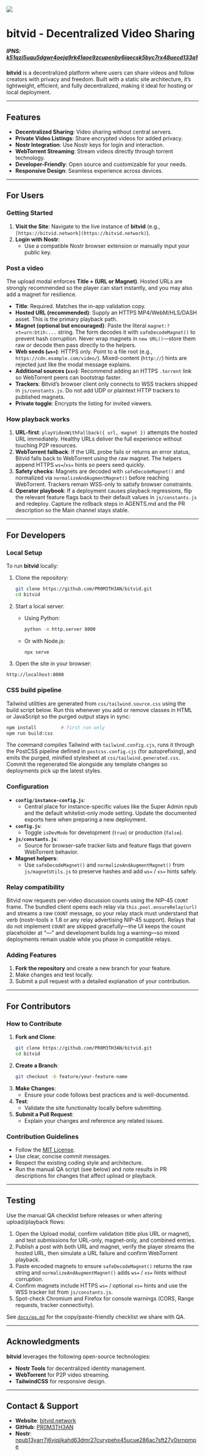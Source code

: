 ![](https://bitvid.netlify.app/assets/jpg/bitvid.jpg)

# bitvid - Decentralized Video Sharing

##### IPNS: [k51qzi5uqu5dgwr4oejq9rk41aoe9zcupenby6iqecsk5byc7rx48uecd133a1](https://k51qzi5uqu5dgwr4oejq9rk41aoe9zcupenby6iqecsk5byc7rx48uecd133a1.ipns.dweb.link/)

**bitvid** is a decentralized platform where users can share videos and follow creators with privacy and freedom. Built with a static site architecture, it’s lightweight, efficient, and fully decentralized, making it ideal for hosting or local deployment.

---

## Features

- **Decentralized Sharing**: Video sharing without central servers.
- **Private Video Listings**: Share encrypted videos for added privacy.
- **Nostr Integration**: Use Nostr keys for login and interaction.
- **WebTorrent Streaming**: Stream videos directly through torrent technology.
- **Developer-Friendly**: Open source and customizable for your needs.
- **Responsive Design**: Seamless experience across devices.

---

## For Users

### Getting Started

1. **Visit the Site**: Navigate to the live instance of **bitvid** (e.g., `[https://bitvid.network](https://bitvid.network)`).
2. **Login with Nostr**:
   - Use a compatible Nostr browser extension or manually input your public key.

### Post a video

The upload modal enforces **Title + (URL or Magnet)**. Hosted URLs are strongly recommended so the player can start instantly, and you may also add a magnet for resilience.

- **Title**: Required. Matches the in-app validation copy.
- **Hosted URL (recommended)**: Supply an HTTPS MP4/WebM/HLS/DASH asset. This is the primary playback path.
- **Magnet (optional but encouraged)**: Paste the literal `magnet:?xt=urn:btih:...` string. The form decodes it with `safeDecodeMagnet()` to prevent hash corruption. Never wrap magnets in `new URL()`—store them raw or decode then pass directly to the helpers.
- **Web seeds (`ws=`)**: HTTPS only. Point to a file root (e.g., `https://cdn.example.com/video/`). Mixed-content (`http://`) hints are rejected just like the modal message explains.
- **Additional sources (`xs=`)**: Recommend adding an HTTPS `.torrent` link so WebTorrent peers can bootstrap faster.
- **Trackers**: Bitvid’s browser client only connects to WSS trackers shipped in `js/constants.js`. Do not add UDP or plaintext HTTP trackers to published magnets.
- **Private toggle**: Encrypts the listing for invited viewers.

### How playback works

1. **URL-first**: `playVideoWithFallback({ url, magnet })` attempts the hosted URL immediately. Healthy URLs deliver the full experience without touching P2P resources.
2. **WebTorrent fallback**: If the URL probe fails or returns an error status, Bitvid falls back to WebTorrent using the raw magnet. The helpers append HTTPS `ws=`/`xs=` hints so peers seed quickly.
3. **Safety checks**: Magnets are decoded with `safeDecodeMagnet()` and normalized via `normalizeAndAugmentMagnet()` before reaching WebTorrent. Trackers remain WSS-only to satisfy browser constraints.
4. **Operator playbook**: If a deployment causes playback regressions, flip the relevant feature flags back to their default values in `js/constants.js` and redeploy. Capture the rollback steps in AGENTS.md and the PR description so the Main channel stays stable.

---

## For Developers

### Local Setup

To run **bitvid** locally:

1. Clone the repository:

   ```bash
   git clone https://github.com/PR0M3TH3AN/bitvid.git
   cd bitvid
   ```

2. Start a local server:

   - Using Python:
     ```bash
     python -m http.server 8000
     ```
   - Or with Node.js:
     ```bash
     npx serve
     ```

3. Open the site in your browser:
  ```
  http://localhost:8000
  ```

### CSS build pipeline

Tailwind utilities are generated from `css/tailwind.source.css` using the build
script below. Run this whenever you add or remove classes in HTML or JavaScript
so the purged output stays in sync:

```bash
npm install         # first run only
npm run build:css
```

The command compiles Tailwind with `tailwind.config.cjs`, runs it through the
PostCSS pipeline defined in `postcss.config.cjs` (for autoprefixing), and emits
the purged, minified stylesheet at `css/tailwind.generated.css`. Commit the
regenerated file alongside any template changes so deployments pick up the
latest styles.

### Configuration

- **`config/instance-config.js`**:
  - Central place for instance-specific values like the Super Admin npub and the
    default whitelist-only mode setting. Update the documented exports here when
    preparing a new deployment.
- **`config.js`**:
  - Toggle `isDevMode` for development (`true`) or production (`false`).
- **`js/constants.js`**:
  - Source for browser-safe tracker lists and feature flags that govern WebTorrent behavior.
- **Magnet helpers**:
  - Use `safeDecodeMagnet()` and `normalizeAndAugmentMagnet()` from `js/magnetUtils.js` to preserve hashes and add `ws=` / `xs=` hints safely.

### Relay compatibility

Bitvid now requests per-video discussion counts using the NIP-45 `COUNT` frame. The bundled client opens each relay via
`this.pool.ensureRelay(url)` and streams a raw `COUNT` message, so your relay stack must understand that verb (nostr-tools ≥ 1.8
or any relay advertising NIP-45 support). Relays that do not implement `COUNT` are skipped gracefully—the UI keeps the count
placeholder at “—” and development builds log a warning—so mixed deployments remain usable while you phase in compatible relays.

### Adding Features

1. **Fork the repository** and create a new branch for your feature.
2. Make changes and test locally.
3. Submit a pull request with a detailed explanation of your contribution.

---

## For Contributors

### How to Contribute

1. **Fork and Clone**:
   ```bash
   git clone https://github.com/PR0M3TH3AN/bitvid.git
   cd bitvid
   ```
2. **Create a Branch**:
   ```bash
   git checkout -b feature/your-feature-name
   ```
3. **Make Changes**:
   - Ensure your code follows best practices and is well-documented.
4. **Test**:
   - Validate the site functionality locally before submitting.
5. **Submit a Pull Request**:
   - Explain your changes and reference any related issues.

### Contribution Guidelines

- Follow the [MIT License](https://opensource.org/licenses/MIT).
- Use clear, concise commit messages.
- Respect the existing coding style and architecture.
- Run the manual QA script (see below) and note results in PR descriptions for changes that affect upload or playback.

---

## Testing

Use the manual QA checklist before releases or when altering upload/playback flows:

1. Open the Upload modal, confirm validation (title plus URL or magnet), and test submissions for URL-only, magnet-only, and combined entries.
2. Publish a post with both URL and magnet, verify the player streams the hosted URL, then simulate a URL failure and confirm WebTorrent playback.
3. Paste encoded magnets to ensure `safeDecodeMagnet()` returns the raw string and `normalizeAndAugmentMagnet()` adds `ws=` / `xs=` hints without corruption.
4. Confirm magnets include HTTPS `ws=` / optional `xs=` hints and use the WSS tracker list from `js/constants.js`.
5. Spot-check Chromium and Firefox for console warnings (CORS, Range requests, tracker connectivity).

See [`docs/qa.md`](docs/qa.md) for the copy/paste-friendly checklist we share with QA.

---

## Acknowledgments

**bitvid** leverages the following open-source technologies:

- **Nostr Tools** for decentralized identity management.
- **WebTorrent** for P2P video streaming.
- **TailwindCSS** for responsive design.

---

## Contact & Support

- **Website**: [bitvid.network](https://bitvid.network)
- **GitHub**: [PR0M3TH3AN](https://github.com/PR0M3TH3AN)
- **Nostr**: [npub13yarr7j6vjqjjkahd63dmr27curypehx45ucue286ac7sft27y0srnpmpe](https://primal.net/p/npub13yarr7j6vjqjjkahd63dmr27curypehx45ucue286ac7sft27y0srnpmpe)
